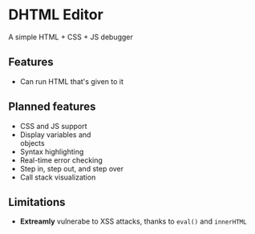 # DHTML Editor

A simple HTML + CSS + JS debugger

## Features

- Can run HTML that's given to it

## Planned features

- CSS and JS support
- Display variables and <div> objects
- Syntax highlighting
- Real-time error checking 
- Step in, step out, and step over
- Call stack visualization

## Limitations

- **Extreamly** vulnerabe to XSS attacks, thanks to `eval()` and `innerHTML`
